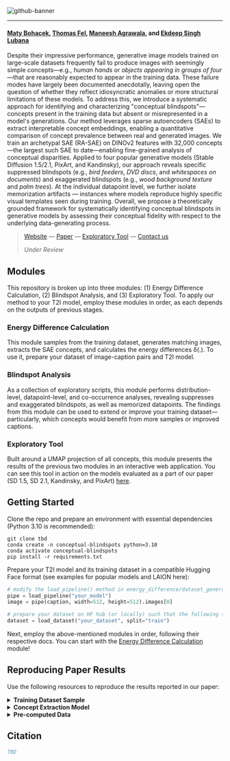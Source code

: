 <img alt="github-banner" src="https://github.com/user-attachments/assets/18caff40-e7be-41cd-a101-95fe7d307cdf" />

---

#### [Maty Bohacek](https://www.matyasbohacek.com), [Thomas Fel](https://thomasfel.fr), [Maneesh Agrawala](https://www.graphics.stanford.edu/~maneesh/), and [Ekdeep Singh Lubana](https://ekdeepslubana.github.io)

Despite their impressive performance, generative image models trained on large-scale datasets frequently fail to produce images with seemingly simple concepts—e.g., *human hands* or *objects appearing in groups of four*—that are reasonably expected to appear in the training data.  These failure modes have largely been documented anecdotally, leaving open the question of whether they reflect idiosyncratic anomalies or more structural limitations of these models.  To address this, we introduce a systematic approach for identifying and characterizing "conceptual blindspots"—concepts present in the training data but absent or misrepresented in a model's generations.  Our method leverages sparse autoencoders (SAEs) to extract interpretable concept embeddings, enabling a quantitative comparison of concept prevalence between real and generated images.  We train an archetypal SAE (RA-SAE) on DINOv2 features with 32,000 concepts—the largest such SAE to date—enabling fine-grained analysis of conceptual disparities.  Applied to four popular generative models (Stable Diffusion 1.5/2.1, PixArt, and Kandinsky), our approach reveals specific suppressed blindspots (e.g., *bird feeders*, *DVD discs*, and *whitespaces on documents*) and exaggerated blindspots (e.g., *wood background texture* and *palm trees*).  At the individual datapoint level, we further isolate memorization artifacts — instances where models reproduce highly specific visual templates seen during training.  Overall, we propose a theoretically grounded framework for systematically identifying conceptual blindspots in generative models by assessing their conceptual fidelity with respect to the underlying data-generating process.

> [Website]() — [Paper]() — [Exploratory Tool]() — [Contact us](mailto:maty-at-stanford-dot-edu)
> 
> _Under Review_

## Modules

This repository is broken up into three modules: (1) Energy Difference Calculation, (2) Blindspot Analysis, and (3) Exploratory Tool. To apply our method to your T2I model, employ these modules in order, as each depends on the outputs of previous stages.

### Energy Difference Calculation

This module samples from the training dataset, generates matching images, extracts the SAE concepts, and calculates the energy differences δ(.). To use it, prepare your dataset of image-caption pairs and T2I model. 

### Blindspot Analysis

As a collection of exploratory scripts, this module performs distribution-level, datapoint-level, and co-occurrence analyses, revealing suppresses and exaggerated blindspots, as well as memorized datapoints. The findings from this module can be used to extend or improve your training dataset—particularly, which concepts would benefit from more samples or improved captions.

### Exploratory Tool

Built around a UMAP projection of all concepts, this module presents the results of the previous two modules in an interactive web application. You can see this tool in action on the models evaluated as a part of our paper (SD 1.5, SD 2.1, Kandinsky, and PixArt) [here](https://sae-diff.github.io/).

## Getting Started

Clone the repo and prepare an environment with essential dependencies (Python 3.10 is recommended):

```shell
git clone tbd
conda create -n conceptual-blindspots python=3.10
conda activate conceptual-blindspots
pip install -r requirements.txt
```

Prepare your T2I model and its training dataset in a compatible Hugging Face format (see examples for popular models and LAION here):

```python
# modify the load_pipeline() method in energy_difference/dataset_generation.py to support a HF-style T2I pipeline like so:
pipe = load_pipeline("your_model")
image = pipe(caption, width=512, height=512).images[0]

# prepare your dataset on HF hub (or locally) such that the following snippet from energy_difference/dataset_sampling.py loads a tabular dataset with 'url' and 'caption' columns
dataset = load_dataset("your_dataset", split="train")
```

Next, employ the above-mentioned modules in order, following their respective docs. You can start with the [Energy Difference Calculation](energy_difference/) module!

## Reproducing Paper Results

Use the following resources to reproduce the results reported in our paper:

<details>
<summary><b>Training Dataset Sample</b></summary>

> 10K Subset of LAION-5B
> 
> [↓ Download]()

</details>

<details>
<summary><b>Concept Extraction Model</b></summary>

> Custom-trained **RA-SAE-DINOv2-32k**, the largest model of its kind
> 
> [→ See on Hugging Face](https://huggingface.co/matybohacek/RA-SAE-DINOv2-32k)

</details>

<details>
<summary><b>Pre-computed Data</b></summary>

>
>| Model                     | Images         | Energy Difference | Web Data        |
>|--------------------------|----------------|-------------------|-----------------|
>| Stable Diffusion 1.5     | [↓ Download]() | [↓ Download]()    | [↓ Download]()  |
>| Stable Diffusion 1.5 DPO | [↓ Download]() | [↓ Download]()    | [↓ Download]()  |
>| Stable Diffusion 2.1     | [↓ Download]() | [↓ Download]()    | [↓ Download]()  |
>| Kandinsky                | [↓ Download]() | [↓ Download]()    | [↓ Download]()  |
>| Pixart                   | [↓ Download]() | [↓ Download]()    | [↓ Download]()  |
>

</details>

## Citation

```bibtex
TBD
```
